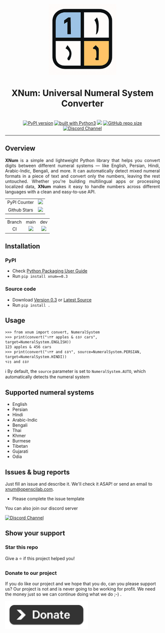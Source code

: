 <div align="center">
    <img src="https://github.com/openscilab/xnum/raw/main/otherfiles/logo.png" alt="XNum Logo" width="220">
    <h1>XNum: Universal Numeral System Converter</h1>
    <br/>
    <a href="https://badge.fury.io/py/xnum"><img src="https://badge.fury.io/py/xnum.svg" alt="PyPI version"></a>
    <a href="https://www.python.org/"><img src="https://img.shields.io/badge/built%20with-Python3-green.svg" alt="built with Python3"></a>
    <a href="https://codecov.io/gh/openscilab/xnum"><img src="https://codecov.io/gh/openscilab/xnum/graph/badge.svg?token=0R14OKY0TB"></a>
    <a href="https://github.com/openscilab/xnum"><img alt="GitHub repo size" src="https://img.shields.io/github/repo-size/openscilab/xnum"></a>
    <a href="https://discord.gg/h8T2F8WpFN"><img src="https://img.shields.io/discord/1064533716615049236.svg" alt="Discord Channel"></a>

</div>

----------


## Overview
<p align="justify">
<b>XNum</b> is a simple and lightweight Python library that helps you convert digits between different numeral systems — like English, Persian, Hindi, Arabic-Indic, Bengali, and more.
It can automatically detect mixed numeral formats in a piece of text and convert only the numbers, leaving the rest untouched. Whether you're building multilingual apps or processing localized data, <b>XNum</b> makes it easy to handle numbers across different languages with a clean and easy-to-use API.
</p>

<table>
    <tr>
        <td align="center">PyPI Counter</td>
        <td align="center">
            <a href="https://pepy.tech/projects/xnum">
                <img src="https://static.pepy.tech/badge/xnum">
            </a>
        </td>
    </tr>
    <tr>
        <td align="center">Github Stars</td>
        <td align="center">
            <a href="https://github.com/openscilab/xnum">
                <img src="https://img.shields.io/github/stars/openscilab/xnum.svg?style=social&label=Stars">
            </a>
        </td>
    </tr>
</table>
<table>
    <tr> 
        <td align="center">Branch</td>
        <td align="center">main</td>
        <td align="center">dev</td>
    </tr>
    <tr>
        <td align="center">CI</td>
        <td align="center">
            <img src="https://github.com/openscilab/xnum/actions/workflows/test.yml/badge.svg?branch=main">
        </td>
        <td align="center">
            <img src="https://github.com/openscilab/xnum/actions/workflows/test.yml/badge.svg?branch=dev">
            </td>
    </tr>
</table>


## Installation

### PyPI
- Check [Python Packaging User Guide](https://packaging.python.org/installing/)
- Run `pip install xnum==0.3`
### Source code
- Download [Version 0.3](https://github.com/openscilab/xnum/archive/v0.3.zip) or [Latest Source](https://github.com/openscilab/xnum/archive/dev.zip)
- Run `pip install .`

## Usage

```pycon
>>> from xnum import convert, NumeralSystem
>>> print(convert("۱۲۳ apples & ٤٥۶ cars", target=NumeralSystem.ENGLISH))
123 apples & 456 cars
>>> print(convert("۱۲۳ and ٤٥٦", source=NumeralSystem.PERSIAN, target=NumeralSystem.HINDI))
१२३ and ٤٥۶
```

ℹ️ By default, the `source` parameter is set to `NumeralSystem.AUTO`, which automatically detects the numeral system

## Supported numeral systems

- English
- Persian
- Hindi
- Arabic-Indic
- Bengali
- Thai
- Khmer
- Burmese
- Tibetan
- Gujarati
- Odia

## Issues & bug reports

Just fill an issue and describe it. We'll check it ASAP! or send an email to [xnum@openscilab.com](mailto:xnum@openscilab.com "xnum@openscilab.com"). 

- Please complete the issue template

You can also join our discord server

<a href="https://discord.gg/h8T2F8WpFN">
  <img src="https://img.shields.io/discord/1064533716615049236.svg?style=for-the-badge" alt="Discord Channel">
</a>


## Show your support


### Star this repo

Give a ⭐️ if this project helped you!

### Donate to our project
If you do like our project and we hope that you do, can you please support us? Our project is not and is never going to be working for profit. We need the money just so we can continue doing what we do ;-) .			

<a href="https://openscilab.com/#donation" target="_blank"><img src="https://github.com/openscilab/xnum/raw/main/otherfiles/donation.png" width="270" alt="XNum Donation"></a>